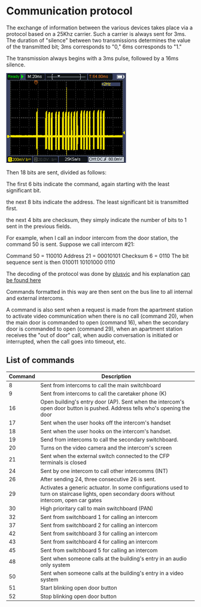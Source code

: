 # Communication protocol

The exchange of information between the various devices takes place via a protocol based on a 25Khz carrier. Such a carrier is always sent for 3ms. The duration of "silence" between two transmissions determines the value of the transmitted bit; 3ms corresponds to "0," 6ms corresponds to "1."

The transmission always begins with a 3ms pulse, followed by a 16ms silence.

![data](images/data.png)

Then 18 bits are sent, divided as follows:

The first 6 bits indicate the command, again starting with the least significant bit.

the next 8 bits indicate the address. The least significant bit is transmitted first.

the next 4 bits are checksum, they simply indicate the number of bits to 1 sent in the previous fields.

For example, when I call an indoor intercom from the door station, the command 50 is sent. Suppose we call intercom #21:

Command 50 = 110010
Address 21 = 00010101
Checksum 6 = 0110
The bit sequence sent is then 010011 10101000 0110

The decoding of the protocol was done by [plusvic](https://github.com/plusvic) and his explanation [can be found here](https://github.com/plusvic/simplebus2-intercom?tab=readme-ov-file#how-it-works)

Commands formatted in this way are then sent on the bus line to all internal and external intercoms.

A command is also sent when a request is made from the apartment station to activate video communication when there is no call (command 20), when the main door is commanded to open (command 16), when the secondary door is commanded to open (command 29), when an apartment station receives the "out of door" call, when audio conversation is initiated or interrupted, when the call goes into timeout, etc.

## List of commands

| Command | Description                                                                                                                                  |
|---------|----------------------------------------------------------------------------------------------------------------------------------------------|
|    8    | Sent from intercoms to call the main switchboard                                                                                             |
|    9    | Sent from intercoms to call the caretaker phone (K)                                                                                          |
|    16   | Open building's entry door (AP). Sent when the intercom's open door button is pushed. Address tells who's opening the door                   |
|    17   | Sent when the user hooks off the intercom's handset                                                                                          |
|    18   | Sent when the user hooks on the intercom's handset.                                                                                          |
|    19   | Send from intercoms to call the secondary switchboard.                                                                                       |
|    20   | Turns on the video camera and the intercom's screen                                                                                          |
|    21   | Sent when the external switch connected to the CFP terminals is closed                                                                       |
|    24   | Sent by one intercom to call other intercomms (INT)                                                                                          |
|    26   | After sending 24, three consecutive 26 is sent.                                                                                              |
|    29   | Activates a generic actuator. In some configurations used to turn on staircase lights, open secondary doors without intercom, open car gates |
|    30   | High prioritary call to main switchboard (PAN)                                                                                               |
|    32   | Sent from switchboard 1 for calling an intercom                                                                                              |
|    37   | Sent from switchboard 2 for calling an intercom                                                                                              |
|    42   | Sent from switchboard 3 for calling an intercom                                                                                              |
|    43   | Sent from switchboard 4 for calling an intercom                                                                                              |
|    45   | Sent from switchboard 5 for calling an intercom                                                                                              |
|    48   | Sent when someone calls at the building's entry in an audio only system                                                                      |
|    50   | Sent when someone calls at the building's entry in a video system                                                                            |
|    51   | Start blinking open door button                                                                                                              |
|    52   | Stop blinking open door button                                                                                                               |
